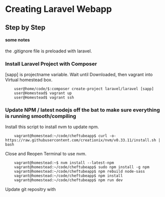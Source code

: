 # Creating Laravel Webapp #
## Step by Step ##

#### some notes ####
the .gitignore file is preloaded with laravel.

### Install Laravel Project with Composer ###

[sapp] is projectname variable. Wait until Downloaded, then vagrant into Virtual homestead box. 
    
        user@home/code/$:composer create-project laravel/laravel [sapp]
        user@Homestead$ vagrant up
        user@Homestead$ vagrant ssh
    
### Update NPM / latest nodejs off the bat to make sure everything is running smooth/compiling ###

Install this script to install nvm to update npm. 

        vagrant@homestead:~/code/cheftubeapp$ curl -o- https://raw.githubusercontent.com/creationix/nvm/v0.33.11/install.sh | bash

Close and Reopen Terminal to use nvm.
    
        vagrant@homestead:~$ nvm install --latest-npm
        vagrant@homestead:~/code/cheftubeapp$ sudo npm install -g npm
        vagrant@homestead:~/code/cheftubeapp$ npm rebuild node-sass
        vagrant@homestead:~/code/cheftubeapp$ npm install
        vagrant@homestead:~/code/cheftubeapp$ npm run dev
    
Update git repositry with 




